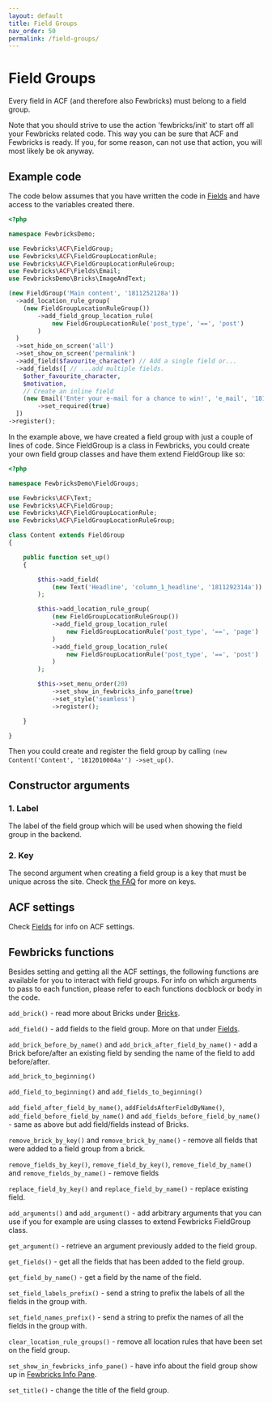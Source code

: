 ```yaml
---
layout: default
title: Field Groups
nav_order: 50
permalink: /field-groups/
---
```


# Field Groups
Every field in ACF (and therefore also Fewbricks) must belong to a field group.

Note that you should strive to use the action 'fewbricks/init' to start off all your Fewbricks related code. This way
 you can be sure that ACF and Fewbricks is ready. If you, for some reason, can not use that action, you will most
 likely be ok anyway.

## Example code
The code below assumes that you have written the code in [Fields](/fields#example-code) and have access to the variables created there.

```php
<?php

namespace FewbricksDemo;

use Fewbricks\ACF\FieldGroup;
use Fewbricks\ACF\FieldGroupLocationRule;
use Fewbricks\ACF\FieldGroupLocationRuleGroup;
use Fewbricks\ACF\Fields\Email;
use FewbricksDemo\Bricks\ImageAndText;

(new FieldGroup('Main content', '1811252128a'))
  ->add_location_rule_group(
    (new FieldGroupLocationRuleGroup())
        ->add_field_group_location_rule(
            new FieldGroupLocationRule('post_type', '==', 'post')
        )
  )
  ->set_hide_on_screen('all')
  ->set_show_on_screen('permalink')
  ->add_field($favourite_character) // Add a single field or...
  ->add_fields([ // ...add multiple fields.
    $other_favourite_character,
    $motivation,
    // Create an inline field
    (new Email('Enter your e-mail for a chance to win!', 'e_mail', '1811281100a'))
        ->set_required(true)
  ])
->register();
```

In the example above, we have created a field group with just a couple of lines of code. Since FieldGroup is a class
in Fewbricks, you could create your own field group classes and have them extend FieldGroup like so:

```php
<?php

namespace FewbricksDemo\FieldGroups;

use Fewbricks\ACF\Text;
use Fewbricks\ACF\FieldGroup;
use Fewbricks\ACF\FieldGroupLocationRule;
use Fewbricks\ACF\FieldGroupLocationRuleGroup;

class Content extends FieldGroup
{

    public function set_up()
    {

        $this->add_field(
            (new Text('Headline', 'column_1_headline', '1811292314a'))
        );

        $this->add_location_rule_group(
            (new FieldGroupLocationRuleGroup())
            ->add_field_group_location_rule(
                new FieldGroupLocationRule('post_type', '==', 'page')
            )
            ->add_field_group_location_rule(
                new FieldGroupLocationRule('post_type', '==', 'post')
            )
        );

        $this->set_menu_order(20)
            ->set_show_in_fewbricks_info_pane(true)
            ->set_style('seamless')
            ->register();

    }

}

```

Then you could create and register the field group by calling `(new Content('Content', '1812010004a'')
->set_up()`.

## Constructor arguments

### 1. Label
The label of the field group which will be used when showing the field group in the backend.

### 2. Key
The second argument when creating a field group is a key that must be unique across the site. Check [the FAQ](/faq/)
for more on keys.

## ACF settings
Check [Fields](/fields/#acf-settings) for info on ACF settings.

## Fewbricks functions
Besides setting and getting all the ACF settings, the following functions are available for you to interact with field
groups. For info on which arguments to pass to each function, please refer to each functions docblock or body in the
code.

`add_brick()` - read more about Bricks under [Bricks](/bricks/).

`add_field()` - add fields to the field group. More on that under [Fields](/fields/).

`add_brick_before_by_name()` and `add_brick_after_field_by_name()` - add a Brick before/after an existing field by sending
the name of the field to add before/after.

`add_brick_to_beginning()`

`add_field_to_beginning()` and `add_fields_to_beginning()`

`add_field_after_field_by_name()`, `addFieldsAfterFieldByName()`, `add_field_before_field_by_name()` and
`add_fields_before_field_by_name()` - same as above but add field/fields instead of Bricks.

`remove_brick_by_key()` and `remove_brick_by_name()` - remove all fields that were added to a field group from a brick.

`remove_fields_by_key()`, `remove_field_by_key()`, `remove_field_by_name()` and `remove_fields_by_name()` - remove fields

`replace_field_by_key()` and `replace_field_by_name()` - replace existing field.

`add_arguments()` and `add_argument()` - add arbitrary arguments that you can use if you for example are using classes
to extend Fewbricks FieldGroup class.

`get_argument()` - retrieve an argument previously added to the field group.

`get_fields()` - get all the fields that has been added to the field group.

`get_field_by_name()` - get a field by the name of the field.

`set_field_labels_prefix()` - send a string to prefix the labels of all the fields in the group with.

`set_field_names_prefix()` - send a string to prefix the names of all the fields in the group with.

`clear_location_rule_groups()` - remove all location rules that have been set on the field group.

`set_show_in_fewbricks_info_pane()` - have info about the field group show up in [Fewbricks Info Pane](/info-pane/).

`set_title()` - change the title of the field group.
